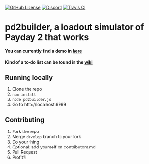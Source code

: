 [![GitHub License](https://img.shields.io/github/license/r-paydaybuilds/pd2builder.svg)](https://raw.githubusercontent.com/r-paydaybuilds/pd2builder/master/LICENSE)
[![Discord](https://img.shields.io/badge/Chat-Discord-7289da.svg)](https://discord.gg/3ndGBWC)
[![Travis CI](https://api.travis-ci.org/r-paydaybuilds/pd2builder.svg)](https://travis-ci.org/r-paydaybuilds/pd2builder)
# pd2builder, a loadout simulator of Payday 2 that works

#### You can currently find a demo in [here](pd2builder.netlify.com/)
#### Kind of a to-do list can be found in the [wiki](https://github.com/r-paydaybuilds/pd2builder/wiki/To-Do-list)

## Running locally
1. Clone the repo
2. `npm install`
3. `node pd2builder.js`
4. Go to http://localhost:9999

## Contributing
1. Fork the repo
2. Merge `develop` branch to your fork
2. Do your thing
3. Optional: add yourself on contributors.md
4. Pull Request
5. Profit?!